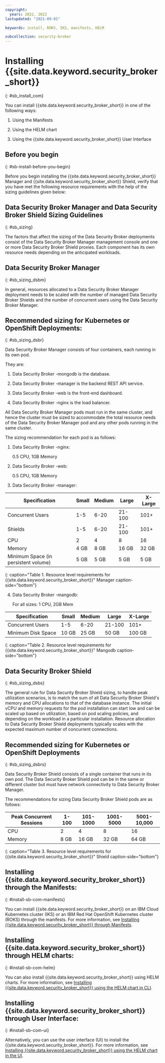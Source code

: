 ```yaml
---
copyright:
  years: 2022, 2022
lastupdated: "2021-09-01"

keywords: install, ROKS, IKS, manifests, HELM

subcollection: security-broker
---
```


# Installing {{site.data.keyword.security_broker_short}}
{: #sb_install_com}

You can install {{site.data.keyword.security_broker_short}} in one of the following ways:

1.  Using the Manifests

2.  Using the HELM chart

3.  Using the {{site.data.keyword.security_broker_short}} User Interface

## Before you begin
{: #sb-install-before-you-begin}

Before you begin installing the {{site.data.keyword.security_broker_short}} Manager and {{site.data.keyword.security_broker_short}} Shield, verify that you have met the following resource requirements with the help of the sizing guidelines given below:

## Data Security Broker Manager and Data Security Broker Shield Sizing Guidelines
{: #sb_sizing}

The factors that affect the sizing of the Data Security Broker deployments consist of the Data Security Broker Manager management console and one or more Data Security Broker Shield proxies. Each component has its own resource needs depending on the anticipated workloads.

## Data Security Broker Manager ##
{: #sb_sizing_dsbm}

In general, resources allocated to a Data Security Broker Manager
deployment needs to be scaled with the number of managed Data Security
Broker Shields and the number of concurrent users using the Data
Security Broker Manager.

## Recommended sizing for Kubernetes or OpenShift Deployments: ##
{: #sb_sizing_dsbr}

Data Security Broker Manager consists of four containers, each running
in its own pod.

They are:

1.  Data Security Broker -mongodb is the database.

2.  Data Security Broker -manager is the backend REST API service.

3.  Data Security Broker -web is the front-end dashboard.

4.  Data Security Broker -nginx is the load balancer.

All Data Security Broker Manager pods must run in the same cluster, and
hence the cluster must be sized to accommodate the total resource needs
of the Data Security Broker Manager pod and any other pods running in
the same cluster.

The sizing recommendation for each pod is as follows:

1.  Data Security Broker -nginx:

    0.5 CPU, 1GB Memory

2.  Data Security Broker -web:

    0.5 CPU, 1GB Memory

3.  Data Security Broker -manager:

| Specification                        | Small | Medium | Large  | X-Large |
|--------------------------------------|-------|--------|--------|---------|
| Concurrent Users                     | 1-5   | 6-20   | 21-100 | 101+    |
| Shields                              | 1-5   | 6-20   | 21-100 | 101+    |
| CPU                                  | 2     | 4      | 8      | 16      |
| Memory                               | 4 GB  | 8 GB   | 16 GB  | 32 GB   |
| Minimum Space (in persistent volume) | 5 GB  | 5 GB   | 5 GB   | 5 GB    |
{: caption="Table 1. Resource level requirements for {{site.data.keyword.security_broker_short}}" Manager caption-side="bottom"} 


4.  Data Security Broker -mangodb:

    For all sizes: 1 CPU, 2GB Mem

| Specification      | Small | Medium | Large  | X-Large |
|--------------------|-------|--------|--------|---------|
| Concurrent Users   | 1-5   | 6-20   | 21-100 | 101+    |
| Minimum Disk Space | 10 GB | 25 GB  | 50 GB  | 100 GB  |
{: caption="Table 2. Resource level requirements for {{site.data.keyword.security_broker_short}}" Mangodb caption-side="bottom"} 

## Data Security Broker Shield ##
{: #sb_sizing_dsbs}

The general rule for Data Security Broker Shield sizing, to handle peak
utilization scenarios, is to match the sum of all Data Security Broker
Shield's memory and CPU allocations to that of the database instance.
The initial vCPU and memory requests for the pod installation can start
low and can be scaled up based on utilization, based on pod scaling
policies, and depending on the workload in a particular installation.
Resource allocation to Data Security Broker Shield deployments typically
scales with the expected maximum number of concurrent connections.

## Recommended sizing for Kubernetes or OpenShift Deployments ##
{: #sb_sizing_dsbrs}

Data Security Broker Shield consists of a single container that runs in
its own pod. The Data Security Broker Shield pod can be in the same or
different cluster but must have network connectivity to Data Security
Broker Manager.

The recommendations for sizing Data Security Broker Shield pods are as
follows:

| Peak Concurrent Sessions | 1-100 | 101-1000 | 1001-5000 | 5001-10,000 |
|--------------------------|-------|----------|-----------|-------------|
| CPU                      | 2     | 4        | 8         | 16          |
| Memory                   | 8 GB  | 16 GB    | 32 GB     | 64 GB       |
{: caption="Table 3. Resource level requirements for {{site.data.keyword.security_broker_short}}" Shield caption-side="bottom"}

## Installing {{site.data.keyword.security_broker_short}} through the Manifests:
{: #install-sb-com-manifests}

You can install {{site.data.keyword.security_broker_short}} on an IBM Cloud Kubernetes cluster (IKS) or an
IBM Red Hat OpenShift Kubernetes cluster (ROKS) through the manifests. For more information, see [Installing {{site.data.keyword.security_broker_short}} through Manifests](/docs/security-broker?topic=security-broker-sb_install_manifests).

## Installing {{site.data.keyword.security_broker_short}} through HELM charts:
{: #install-sb-com-helm}

You can also install {{site.data.keyword.security_broker_short}} using HELM charts. For more information, see [Installing {{site.data.keyword.security_broker_short}} using the HELM chart in CLI](/docs/security-broker?topic=security-broker-sb_install_helm).

## Installing {{site.data.keyword.security_broker_short}} through User Interface:
{: #install-sb-com-ui}

Alternatively, you can use the user interface (UI) to install the {{site.data.keyword.security_broker_short}}. For more information, see [Installing {{site.data.keyword.security_broker_short}} using the HELM chart in the UI](/docs/security-broker?topic=security-broker-sb_install_ui). 

